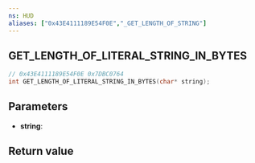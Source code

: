 ```yaml
---
ns: HUD
aliases: ["0x43E4111189E54F0E","_GET_LENGTH_OF_STRING"]
---
```

## GET_LENGTH_OF_LITERAL_STRING_IN_BYTES

```c
// 0x43E4111189E54F0E 0x7DBC0764
int GET_LENGTH_OF_LITERAL_STRING_IN_BYTES(char* string);
```

## Parameters
* **string**: 

## Return value
